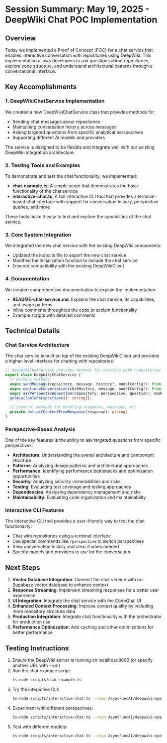 # Session Summary: May 19, 2025 - DeepWiki Chat POC Implementation

## Overview

Today we implemented a Proof of Concept (POC) for a chat service that enables interactive conversation with repositories using DeepWiki. This implementation allows developers to ask questions about repositories, explore code structure, and understand architectural patterns through a conversational interface.

## Key Accomplishments

### 1. DeepWikiChatService Implementation

We created a new DeepWikiChatService class that provides methods for:

- Sending chat messages about repositories
- Maintaining conversation history across messages
- Asking targeted questions from specific analytical perspectives
- Supporting different AI models and providers

The service is designed to be flexible and integrate well with our existing DeepWiki integration architecture.

### 2. Testing Tools and Examples

To demonstrate and test the chat functionality, we implemented:

- **chat-example.ts**: A simple script that demonstrates the basic functionality of the chat service
- **interactive-chat.ts**: A full interactive CLI tool that provides a terminal-based chat interface with support for conversation history, perspective queries, and more

These tools make it easy to test and explore the capabilities of the chat service.

### 3. Core System Integration

We integrated the new chat service with the existing DeepWiki components:

- Updated the index.ts file to export the new chat service
- Modified the initialization function to include the chat service
- Ensured compatibility with the existing DeepWikiClient

### 4. Documentation

We created comprehensive documentation to explain the implementation:

- **README-chat-service.md**: Explains the chat service, its capabilities, and usage patterns
- Inline comments throughout the code to explain functionality
- Example scripts with detailed comments

## Technical Details

### Chat Service Architecture

The chat service is built on top of the existing DeepWikiClient and provides a higher-level interface for chatting with repositories:

```typescript
// DeepWikiChatService provides methods for chatting with repositories
export class DeepWikiChatService {
  // Primary methods
  async sendMessage(repository, message, history?, modelConfig?): Promise<ChatResponse>;
  async continueConversation(chatHistory, message, modelConfig?): Promise<ChatResponse>;
  async askPerspectiveQuestion(repository, perspective, question?, modelConfig?): Promise<ChatResponse>;
  getAvailablePerspectives(): string[];
  
  // Internal methods for handling responses, messages, etc.
  private extractContentFromResponse(response): string;
}
```

### Perspective-Based Analysis

One of the key features is the ability to ask targeted questions from specific perspectives:

- **Architecture**: Understanding the overall architecture and component structure
- **Patterns**: Analyzing design patterns and architectural approaches
- **Performance**: Identifying performance bottlenecks and optimization opportunities
- **Security**: Analyzing security vulnerabilities and risks
- **Testing**: Evaluating test coverage and testing approaches
- **Dependencies**: Analyzing dependency management and risks
- **Maintainability**: Evaluating code organization and maintainability

### Interactive CLI Features

The interactive CLI tool provides a user-friendly way to test the chat functionality:

- Chat with repositories using a terminal interface
- Use special commands like `/perspective` to switch perspectives
- View conversation history and clear it when needed
- Specify models and providers to use for the conversation

## Next Steps

1. **Vector Database Integration**: Connect the chat service with our Supabase vector database to enhance context
2. **Response Streaming**: Implement streaming responses for a better user experience
3. **UI Integration**: Integrate the chat service with the CodeQual UI
4. **Enhanced Context Processing**: Improve context quality by including more repository structure data
5. **Production Integration**: Integrate chat functionality with the orchestrator for production use
6. **Performance Optimization**: Add caching and other optimizations for better performance

## Testing Instructions

1. Ensure the DeepWiki server is running on localhost:8000 (or specify another URL with --url)
2. Run the chat example script:
   ```bash
   ts-node scripts/chat-example.ts
   ```
3. Try the interactive CLI:
   ```bash
   ts-node scripts/interactive-chat.ts --repo AsyncFuncAI/deepwiki-open
   ```
4. Experiment with different perspectives:
   ```bash
   ts-node scripts/interactive-chat.ts --repo AsyncFuncAI/deepwiki-open --perspective architecture
   ```
5. Test with different models:
   ```bash
   ts-node scripts/interactive-chat.ts --repo AsyncFuncAI/deepwiki-open --provider openai --model gpt-4o
   ```
